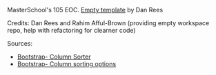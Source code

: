 MasterSchool's 105 EOC. [Empty template](https://github.com/danielrees8743/105-EOC) by Dan Rees

Credits: Dan Rees and Rahim Afful-Brown (providing empty workspace repo, help with refactoring for clearner code)

Sources:
- [Bootstrap- Column Sorter](https://examples.bootstrap-table.com/#options/table-sortable.html)
- [Bootstrap- Column sorting options](https://examples.bootstrap-table.com/#column-options/sorter.html#view-source)